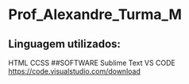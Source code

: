 # Prof_Alexandre_Turma_M
## Linguagem  utilizados:
HTML
CCSS
##SOFTWARE
Sublime Text
VS CODE https://code.visualstudio.com/download

